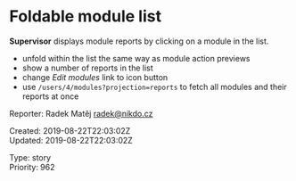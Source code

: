 # Foldable module list

**Supervisor** displays module reports by clicking on a module in the list.

- unfold within the list the same way as module action previews
- show a number of reports in the list
- change *Edit modules* link to icon button
- use `/users/4/modules?projection=reports` to fetch all modules and their reports at once

Reporter: Radek Matěj <radek@nikdo.cz>  

Created: 2019-08-22T22:03:02Z  
Updated: 2019-08-22T22:03:02Z

Type: story  
Priority: 962
